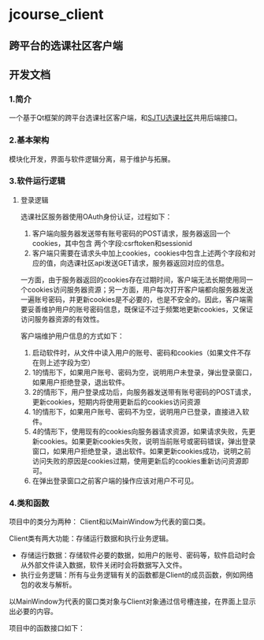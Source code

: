 # jcourse_client
## 跨平台的选课社区客户端
## 开发文档
### 1.简介
一个基于Qt框架的跨平台选课社区客户端，和[SJTU选课社区](https://course.sjtu.plus)共用后端接口。
### 2.基本架构
模块化开发，界面与软件逻辑分离，易于维护与拓展。
### 3.软件运行逻辑
1. 登录逻辑
    
    选课社区服务器使用OAuth身份认证，过程如下：
    
    1. 客户端向服务器发送带有账号密码的POST请求，服务器返回一个cookies，其中包含 两个字段:csrftoken和sessionid
    2. 客户端只需要在请求头中加上cookies，cookies中包含上述两个字段和对应的值，向选课社区api发送GET请求，服务器返回对应的信息。

    一方面，由于服务器返回的cookies存在过期时间，客户端无法长期使用同一个cookies访问服务器资源；另一方面，用户每次打开客户端都向服务器发送一遍账号密码，并更新cookies是不必要的，也是不安全的。因此，客户端需要妥善维护用户的账号密码信息，既保证不过于频繁地更新cookies，又保证访问服务器资源的有效性。

    客户端维护用户信息的方式如下：
    1. 启动软件时，从文件中读入用户的账号、密码和cookies（如果文件不存在则上述字段为空）
    2. 1的情形下，如果用户账号、密码为空，说明用户未登录，弹出登录窗口，如果用户拒绝登录，退出软件。
    3. 2的情形下，用户登录成功后，向服务器发送带有账号密码的POST请求，更新cookies，短期内将使用更新后的cookies访问资源
    4. 1的情形下，如果用户账号、密码不为空，说明用户已登录，直接进入软件。
    5. 4的情形下，使用现有的cookies向服务器请求资源，如果请求失败，先更新cookies。如果更新cookies失败，说明当前账号或密码错误，弹出登录窗口，如果用户拒绝登录，退出软件。如果更新cookies成功，说明之前访问失败的原因是cookies过期，使用更新后的cookies重新访问资源即可。
    6. 在弹出登录窗口之前客户端的操作应该对用户不可见。
    
### 4.类和函数
项目中的类分为两种： Client和以MainWindow为代表的窗口类。

Client类有两大功能：存储运行数据和执行业务逻辑。
* 存储运行数据：存储软件必要的数据，如用户的账号、密码等，软件启动时会从外部文件读入数据，软件关闭时会将数据写入文件。
* 执行业务逻辑：所有与业务逻辑有关的函数都是Client的成员函数，例如网络包的收发与解析。

以MainWindow为代表的窗口类对象与Client对象通过信号槽连接，在界面上显示出必要的内容。

项目中的函数接口如下：
